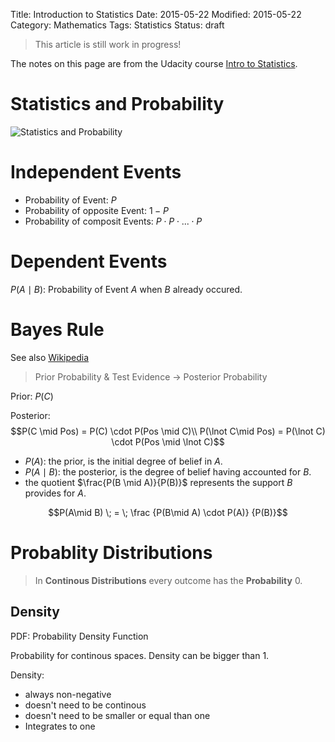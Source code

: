 Title: Introduction to Statistics
Date: 2015-05-22
Modified: 2015-05-22
Category: Mathematics
Tags: Statistics
Status: draft

> This article is still work in progress!

The notes on this page are from the Udacity course
[Intro to Statistics](https://www.udacity.com/course/intro-to-statistics--st101 "Udacity").

Statistics and Probability
==========================

![Statistics and Probability](/images/statistics_probability.svg)


Independent Events
==================

- Probability of Event: $P$
- Probability of opposite Event: $1-P$
- Probability of composit Events: $P \cdot P \cdot ... \cdot P$


Dependent Events
================

$P(A\mid B)$: Probability of Event $A$ when $B$ already occured.


Bayes Rule
==========

See also [Wikipedia](http://en.wikipedia.org/wiki/Bayes%27_theorem "Bayes' theorem")


> Prior Probability  & Test Evidence -> Posterior Probability

Prior: $P(C)$

Posterior: $$P(C \mid Pos) = P(C) \cdot P(Pos \mid C)\\
    P(\lnot C\mid Pos) = P(\lnot C) \cdot P(Pos \mid \lnot C)$$ 


* $P(A)$: the prior, is the initial degree of belief in $A$.
* $P(A \mid B)$: the posterior, is the degree of belief having accounted for $B$.
* the quotient $\frac{P(B \mid A)}{P(B)}$ represents the support $B$ provides for $A$.


$$P(A\mid B) \; = \; \frac {P(B\mid A) \cdot P(A)} {P(B)}$$


Probablity Distributions
========================

> In **Continous Distributions** every outcome has the **Probability** $0$.

Density
-------

PDF: Probability Density Function

Probability for continous spaces. Density can be bigger than $1$.

Density:

- always non-negative
- doesn't need to be continous
- doesn't need to be smaller or equal than one
- Integrates to one
